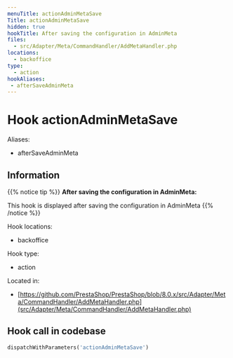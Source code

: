 ```yaml
---
menuTitle: actionAdminMetaSave
Title: actionAdminMetaSave
hidden: true
hookTitle: After saving the configuration in AdminMeta
files:
  - src/Adapter/Meta/CommandHandler/AddMetaHandler.php
locations:
  - backoffice
type:
  - action
hookAliases:
 - afterSaveAdminMeta
---
```


# Hook actionAdminMetaSave

Aliases: 
 - afterSaveAdminMeta



## Information

{{% notice tip %}}
**After saving the configuration in AdminMeta:** 

This hook is displayed after saving the configuration in AdminMeta
{{% /notice %}}

Hook locations: 
  - backoffice

Hook type: 
  - action

Located in: 
  - [https://github.com/PrestaShop/PrestaShop/blob/8.0.x/src/Adapter/Meta/CommandHandler/AddMetaHandler.php](src/Adapter/Meta/CommandHandler/AddMetaHandler.php)

## Hook call in codebase

```php
dispatchWithParameters('actionAdminMetaSave')
```